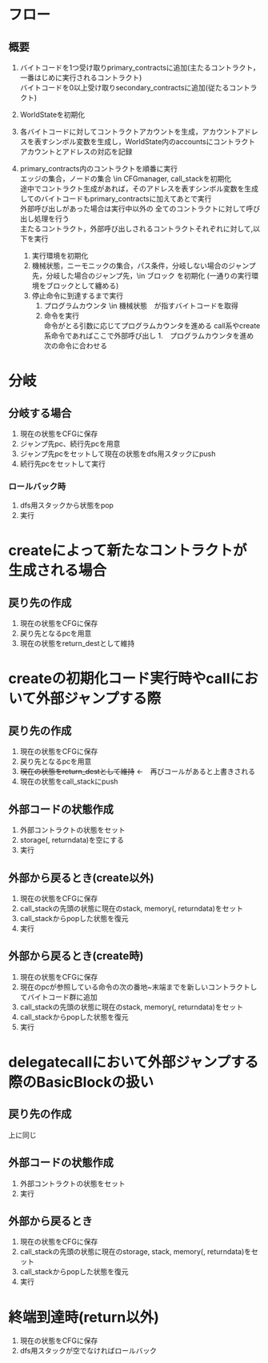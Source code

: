 # フロー
## 概要
1. バイトコードを1つ受け取りprimary_contractsに追加(主たるコントラクト，一番はじめに実行されるコントラクト)  
    バイトコードを0以上受け取りsecondary_contractsに追加(従たるコントラクト)  
    
1. WorldStateを初期化
1. 各バイトコードに対してコントラクトアカウントを生成，アカウントアドレスを表すシンボル変数を生成し，WorldState内のaccountsにコントラクトアカウントとアドレスの対応を記録

1. primary_contracts内のコントラクトを順番に実行  
    エッジの集合，ノードの集合 \in CFGmanager, call_stackを初期化  
    途中でコントラクト生成があれば，そのアドレスを表すシンボル変数を生成してのバイトコードもprimary_contractsに加えてあとで実行  
    外部呼び出しがあった場合は実行中以外の 全てのコントラクトに対して呼び出し処理を行う  
    主たるコントラクト，外部呼び出しされるコントラクトそれぞれに対して,以下を実行
    1. 実行環境を初期化
    1. 機械状態，ニーモニックの集合，パス条件，分岐しない場合のジャンプ先，分岐した場合のジャンプ先，\in ブロック を初期化 (一通りの実行環境をブロックとして纏める)
    1. 停止命令に到達するまで実行
        1. プログラムカウンタ \in 機械状態　が指すバイトコードを取得
        1. 命令を実行  
            命令がとる引数に応じてプログラムカウンタを進める
            call系やcreate系命令であればここで外部呼び出し
        1.　プログラムカウンタを進め次の命令に合わせる


# 分岐

## 分岐する場合
1. 現在の状態をCFGに保存
1. ジャンプ先pc、続行先pcを用意
1. ジャンプ先pcをセットして現在の状態をdfs用スタックにpush
1. 続行先pcをセットして実行


### ロールバック時
1. dfs用スタックから状態をpop
1. 実行

# createによって新たなコントラクトが生成される場合
## 戻り先の作成
1. 現在の状態をCFGに保存
1. 戻り先となるpcを用意
1. 現在の状態をreturn_destとして維持



# createの初期化コード実行時やcallにおいて外部ジャンプする際
## 戻り先の作成
1. 現在の状態をCFGに保存
1. 戻り先となるpcを用意
1. ~~現在の状態をreturn_destとして維持~~ ←　再びコールがあると上書きされる
1. 現在の状態をcall_stackにpush

## 外部コードの状態作成
1. 外部コントラクトの状態をセット
1. storage(, returndata)を空にする
1. 実行

## 外部から戻るとき(create以外)
1. 現在の状態をCFGに保存
1. call_stackの先頭の状態に現在のstack, memory(, returndata)をセット
1. call_stackからpopした状態を復元
1. 実行

## 外部から戻るとき(create時)
1. 現在の状態をCFGに保存
1. 現在のpcが参照している命令の次の番地~末端までを新しいコントラクトしてバイトコード群に追加
1. call_stackの先頭の状態に現在のstack, memory(, returndata)をセット
1. call_stackからpopした状態を復元
1. 実行


# delegatecallにおいて外部ジャンプする際のBasicBlockの扱い
## 戻り先の作成
上に同じ

## 外部コードの状態作成
1. 外部コントラクトの状態をセット
1. 実行

## 外部から戻るとき
1. 現在の状態をCFGに保存
1. call_stackの先頭の状態に現在のstorage, stack, memory(, returndata)をセット
1. call_stackからpopした状態を復元
1. 実行

# 終端到達時(return以外)
1. 現在の状態をCFGに保存
1. dfs用スタックが空でなければロールバック

